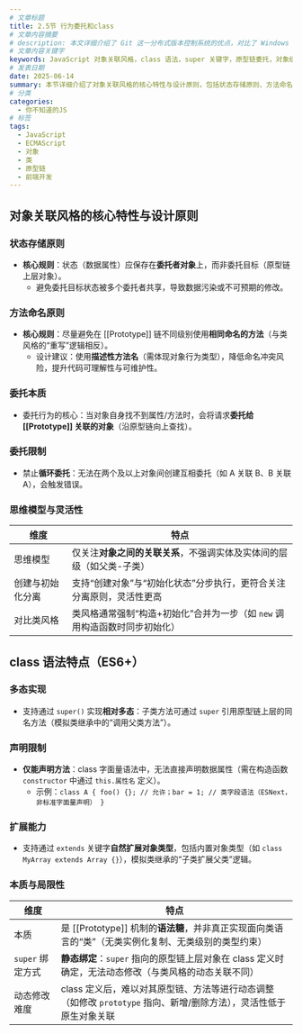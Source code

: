 ```yaml
---
# 文章标题
title: 2.5节 行为委托和class
# 文章内容摘要
# description: 本文详细介绍了 Git 这一分布式版本控制系统的优点，对比了 Windows 与 macOS/Linux 系统下的常用命令，讲解了 vim 操作模式及常用命令，还阐述了 Git 的基本配置、特定项目配置和命令缩写设置等内容。
# 文章内容关键字
keywords: JavaScript 对象关联风格，class 语法，super 关键字，原型链委托，对象组织模式
# 发表日期
date: 2025-06-14
summary: 本节详细介绍了对象关联风格的核心特性与设计原则，包括状态存储原则、方法命名原则、委托本质、委托限制和思维模型与灵活性。同时，还介绍了 class 语法特点，包括多态实现、声明限制、扩展能力和本质与局限性。
# 分类
categories:
  - 你不知道的JS
# 标签
tags:
  - JavaScript
  - ECMAScript
  - 对象
  - 类
  - 原型链
  - 前端开发
---
```


## 对象关联风格的核心特性与设计原则

### 状态存储原则

- **核心规则**：状态（数据属性）应保存在**委托者对象**上，而非委托目标（原型链上层对象）。
  - 避免委托目标状态被多个委托者共享，导致数据污染或不可预期的修改。

### 方法命名原则

- **核心规则**：尽量避免在 [[Prototype]] 链不同级别使用**相同命名的方法**（与类风格的“重写”逻辑相反）。
  - 设计建议：使用**描述性方法名**（需体现对象行为类型），降低命名冲突风险，提升代码可理解性与可维护性。

### 委托本质

- 委托行为的核心：当对象自身找不到属性/方法时，会将请求**委托给 [[Prototype]] 关联的对象**（沿原型链向上查找）。

### 委托限制

- 禁止**循环委托**：无法在两个及以上对象间创建互相委托（如 A 关联 B、B 关联 A），会触发错误。

### 思维模型与灵活性

| 维度             | 特点                                                                       |
| ---------------- | -------------------------------------------------------------------------- |
| 思维模型         | 仅关注**对象之间的关联关系**，不强调实体及实体间的层级（如父类-子类）      |
| 创建与初始化分离 | 支持“创建对象”与“初始化状态”分步执行，更符合关注分离原则，灵活性更高       |
| 对比类风格       | 类风格通常强制“构造+初始化”合并为一步（如 `new` 调用构造函数时同步初始化） |

## class 语法特点（ES6+）

### 多态实现

- 支持通过 `super()` 实现**相对多态**：子类方法可通过 `super` 引用原型链上层的同名方法（模拟类继承中的“调用父类方法”）。

### 声明限制

- **仅能声明方法**：class 字面量语法中，无法直接声明数据属性（需在构造函数 `constructor` 中通过 `this.属性名` 定义）。
  - 示例：`class A { foo() {}; // 允许；bar = 1; // 类字段语法（ESNext，非标准字面量声明） }`

### 扩展能力

- 支持通过 `extends` 关键字**自然扩展对象类型**，包括内置对象类型（如 `class MyArray extends Array {}`），模拟类继承的“子类扩展父类”逻辑。

### 本质与局限性

| 维度             | 特点                                                                                                               |
| ---------------- | ------------------------------------------------------------------------------------------------------------------ |
| 本质             | 是 [[Prototype]] 机制的**语法糖**，并非真正实现面向类语言的“类”（无类实例化复制、无类级别的类型约束）              |
| `super` 绑定方式 | **静态绑定**：`super` 指向的原型链上层对象在 class 定义时确定，无法动态修改（与类风格的动态关联不同）              |
| 动态修改难度     | class 定义后，难以对其原型链、方法等进行动态调整（如修改 `prototype` 指向、新增/删除方法），灵活性低于原生对象关联 |
